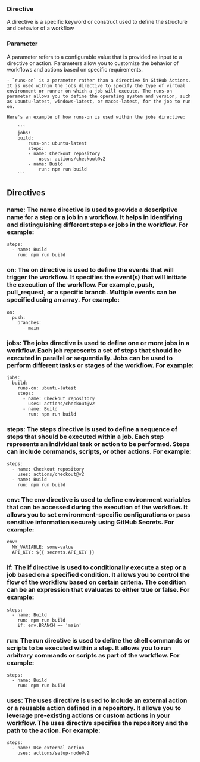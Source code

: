 
### Directive 
A directive is a specific keyword or construct used to define the structure and behavior of a workflow

### Parameter
A parameter refers to a configurable value that is provided as input to a directive or action. Parameters allow you to customize the behavior of workflows and actions based on specific requirements.
    
    - `runs-on` is a parameter rather than a directive in GitHub Actions. It is used within the jobs directive to specify the type of virtual environment or runner on which a job will execute. The runs-on parameter allows you to define the operating system and version, such as ubuntu-latest, windows-latest, or macos-latest, for the job to run on.

    Here's an example of how runs-on is used within the jobs directive:

        ```
        jobs:
        build:
            runs-on: ubuntu-latest
            steps:
            - name: Checkout repository
                uses: actions/checkout@v2
            - name: Build
                run: npm run build
        ```

## Directives

### name: The name directive is used to provide a descriptive name for a step or a job in a workflow. It helps in identifying and distinguishing different steps or jobs in the workflow. For example:


```
steps:
  - name: Build
    run: npm run build
```

### on: The on directive is used to define the events that will trigger the workflow. It specifies the event(s) that will initiate the execution of the workflow. For example, push, pull_request, or a specific branch. Multiple events can be specified using an array. For example:

```
on:
  push:
    branches:
      - main
```

### jobs: The jobs directive is used to define one or more jobs in a workflow. Each job represents a set of steps that should be executed in parallel or sequentially. Jobs can be used to perform different tasks or stages of the workflow. For example:

```
jobs:
  build:
    runs-on: ubuntu-latest
    steps:
      - name: Checkout repository
        uses: actions/checkout@v2
      - name: Build
        run: npm run build
```

### steps: The steps directive is used to define a sequence of steps that should be executed within a job. Each step represents an individual task or action to be performed. Steps can include commands, scripts, or other actions. For example:

```
steps:
  - name: Checkout repository
    uses: actions/checkout@v2
  - name: Build
    run: npm run build
```

### env: The env directive is used to define environment variables that can be accessed during the execution of the workflow. It allows you to set environment-specific configurations or pass sensitive information securely using GitHub Secrets. For example:

```
env:
  MY_VARIABLE: some-value
  API_KEY: ${{ secrets.API_KEY }}
```

### if: The if directive is used to conditionally execute a step or a job based on a specified condition. It allows you to control the flow of the workflow based on certain criteria. The condition can be an expression that evaluates to either true or false. For example:

```
steps:
  - name: Build
    run: npm run build
    if: env.BRANCH == 'main'
```

### run: The run directive is used to define the shell commands or scripts to be executed within a step. It allows you to run arbitrary commands or scripts as part of the workflow. For example:

```
steps:
  - name: Build
    run: npm run build
```

### uses: The uses directive is used to include an external action or a reusable action defined in a repository. It allows you to leverage pre-existing actions or custom actions in your workflow. The uses directive specifies the repository and the path to the action. For example:

```
steps:
  - name: Use external action
    uses: actions/setup-node@v2
```